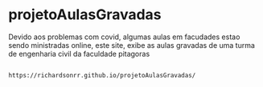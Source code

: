 # projetoAulasGravadas
Devido aos problemas com covid, algumas aulas em facudades estao sendo ministradas online, este site, exibe as aulas gravadas de uma turma de engenharia civil da faculdade pitagoras

                            https://richardsonrr.github.io/projetoAulasGravadas/
